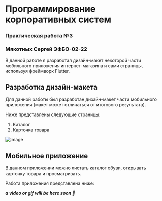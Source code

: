 # Программирование корпоративных систем
### Практическая работа №3
### Мякотных Сергей ЭФБО-02-22

В данной работе я разработал дизайн-макет некоторой части мобильного приложения интернет-магазина и сами страницы, используя фреймворк Flutter.

## Разработка дизайн-макета
Для данной работы был разработан дизайн-макет части мобильного приложения (макет может отличаться от итогового результата).

Ниже представлены следующие страницы:
1. Каталог
2. Карточка товара

![image](https://github.com/user-attachments/assets/79d02f90-0a93-495d-bd6c-0af69af18297)

## Мобильное приложение

В данном приложении можно листать каталог обуви, открывать карточку товара и просматривать.

Работа приложения представлена ниже:

***a video or gif will be here soon 🥳***
